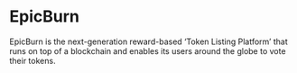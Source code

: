 # EpicBurn
EpicBurn is the next-generation reward-based ‘Token Listing Platform’ that runs on top of a blockchain and enables its users around the globe to vote their tokens.
